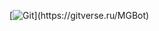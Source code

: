 [![Git]([https://img.shields.io/badge/git-%23F05033.svg?style=for-the-badge&logo=git&logoColor=white](https://highload.ru/uploads/2/86/18103c05b36c771d87b56f02ccdf3.svg))](https://gitverse.ru/MGBot)
